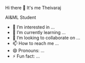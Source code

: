 Hi there 👋 It's me Theivaraj 

AI&ML Student 
<imag Alain="right" width="400px" hight="250px" src="https://unsplash.com/photos/macbook-pro-turned-on-Bd7gNnWJBkU">
- 👀 I’m interested in ...
- 🌱 I’m currently learning ...
- 💞️ I’m looking to collaborate on ...
- 📫 How to reach me ...
- 😄 Pronouns: ...
- ⚡ Fun fact: ...

<!---
Theivaraj-k/Theivaraj-k is a ✨ special ✨ repository because its `README.md` (this file) appears on your GitHub profile.
You can click the Preview link to take a look at your changes.
--->
